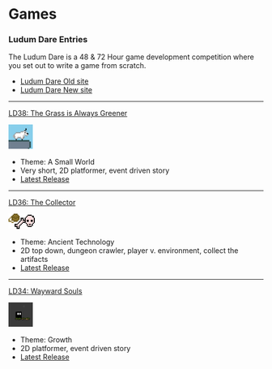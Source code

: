 # Games

### Ludum Dare Entries

The Ludum Dare is a 48 & 72 Hour game development competition where you set out to write a game from scratch.

- [Ludum Dare Old site](http://ludumdare.com/)
- [Ludum Dare New site](https://ldjam.com/)

---

[LD38: The Grass is Always Greener](https://github.com/intxparts/TheGrassIsAlwaysGreener)

<a href="https://github.com/intxparts/TheGrassIsAlwaysGreener"><img src="images/giag.png" height="48" width="48" ></a>

- Theme: A Small World
- Very short, 2D platformer, event driven story
- [Latest Release](https://github.com/intxparts/TheGrassIsAlwaysGreener/releases/download/0.0.1/TheGrassIsAlwaysGreener.zip)

---

[LD36: The Collector](https://github.com/intxparts/ludumDare36)

<a href="https://github.com/intxparts/ludumDare36"><img src="images/collector.png"></a>

- Theme: Ancient Technology
- 2D top down, dungeon crawler, player v. environment, collect the artifacts
- [Latest Release](https://github.com/intxparts/ludumDare36/releases/download/1.1.1/game-1.1.1.zip)

---

[LD34: Wayward Souls](https://github.com/intxparts/wayward_souls)

<a href="https://github.com/intxparts/wayward_souls"><img src="images/waywardSouls.png" height="48" width="48" ></a>

- Theme: Growth
- 2D platformer, event driven story
- [Latest Release](https://github.com/intxparts/wayward_souls/releases/download/v1.0.0/wayward_souls.zip)



